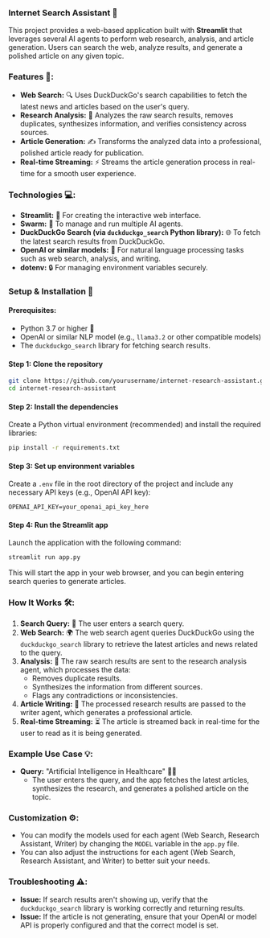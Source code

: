 
### Internet Search Assistant 🔎

This project provides a web-based application built with **Streamlit** that leverages several AI agents to perform web research, analysis, and article generation. Users can search the web, analyze results, and generate a polished article on any given topic.

### Features 🌟:
- **Web Search:** 🔍 Uses DuckDuckGo's search capabilities to fetch the latest news and articles based on the user's query.
- **Research Analysis:** 🧠 Analyzes the raw search results, removes duplicates, synthesizes information, and verifies consistency across sources.
- **Article Generation:** ✍️ Transforms the analyzed data into a professional, polished article ready for publication.
- **Real-time Streaming:** ⚡ Streams the article generation process in real-time for a smooth user experience.

### Technologies 💻:
- **Streamlit:** 🎨 For creating the interactive web interface.
- **Swarm:** 🤖 To manage and run multiple AI agents.
- **DuckDuckGo Search (via `duckduckgo_search` Python library):** 🌐 To fetch the latest search results from DuckDuckGo.
- **OpenAI or similar models:** 💬 For natural language processing tasks such as web search, analysis, and writing.
- **dotenv:** 🔒 For managing environment variables securely.

### Setup & Installation 🚀

#### Prerequisites:
- Python 3.7 or higher 🐍
- OpenAI or similar NLP model (e.g., `llama3.2` or other compatible models)
- The `duckduckgo_search` library for fetching search results.

#### Step 1: Clone the repository

```bash
git clone https://github.com/yourusername/internet-research-assistant.git
cd internet-research-assistant
```

#### Step 2: Install the dependencies

Create a Python virtual environment (recommended) and install the required libraries:

```bash
pip install -r requirements.txt
```

#### Step 3: Set up environment variables

Create a `.env` file in the root directory of the project and include any necessary API keys (e.g., OpenAI API key):

```text
OPENAI_API_KEY=your_openai_api_key_here
```

#### Step 4: Run the Streamlit app

Launch the application with the following command:

```bash
streamlit run app.py
```

This will start the app in your web browser, and you can begin entering search queries to generate articles.

### How It Works 🛠️:

1. **Search Query:** 🧐 The user enters a search query.
2. **Web Search:** 🌍 The web search agent queries DuckDuckGo using the `duckduckgo_search` library to retrieve the latest articles and news related to the query.
3. **Analysis:** 🔎 The raw search results are sent to the research analysis agent, which processes the data:
   - Removes duplicate results.
   - Synthesizes the information from different sources.
   - Flags any contradictions or inconsistencies.
4. **Article Writing:** 📝 The processed research results are passed to the writer agent, which generates a professional article.
5. **Real-time Streaming:** ⏳ The article is streamed back in real-time for the user to read as it is being generated.

### Example Use Case 💡:
- **Query:** "Artificial Intelligence in Healthcare" 🤖🏥
  - The user enters the query, and the app fetches the latest articles, synthesizes the research, and generates a polished article on the topic.

### Customization ⚙️:
- You can modify the models used for each agent (Web Search, Research Assistant, Writer) by changing the `MODEL` variable in the `app.py` file.
- You can also adjust the instructions for each agent (Web Search, Research Assistant, and Writer) to better suit your needs.

### Troubleshooting ⚠️:
- **Issue:** If search results aren't showing up, verify that the `duckduckgo_search` library is working correctly and returning results.
- **Issue:** If the article is not generating, ensure that your OpenAI or model API is properly configured and that the correct model is set.


